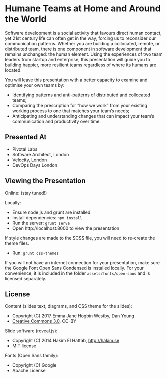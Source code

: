 # Humane Teams at Home and Around the World

Software development is a social activity that favours direct human contact, yet 21st century life can often get in the way, forcing us to reconsider our communication patterns. Whether you are building a collocated, remote, or distributed team, there is one component in software development that remains unchanged: the human element. Using the experiences of two team leaders from startup and enterprise, this presentation will guide you to building happier, more resilient teams regardless of where its humans are located. 

You will leave this presentation with a better capacity to examine and optimise your own teams by:

- Identifying patterns and anti-patterns of distributed and collocated teams;
- Comparing the prescription for “how we work” from your existing working process to one that matches your team’s needs;
- Anticipating and understanding changes that can impact your team’s communication and productivity over time.


## Presented At

- Pivotal Labs
- Software Architect, London
- Velocity, London
- DevOps Days London


## Viewing the Presentation

Online: (stay tuned!)

Locally:

- Ensure node.js and grunt are installed.
- Install dependencies: `npm install`
- Run the server: `grunt serve`
- Open http://localhost:8000 to view the presentation

If style changes are made to the SCSS file, you will need to re-create the theme files.

- Run: `grunt css-themes`

If you will not have an internet connection for your presentation, make sure the Google Font Open Sans Condensed is installed locally. For your convenience, it is included in the folder `assets/fonts/open-sans` and is licensed separately.

## License

Content (slides text, diagrams, and CSS theme for the slides):

- Copyright (C) 2017 Emma Jane Hogbin Westby, Dan Young
- [Creative Commons 3.0](http://creativecommons.org/licenses/by/3.0/), CC-BY

Slide software (reveal.js):

- Copyright (C) 2014 Hakim El Hattab, http://hakim.se
- MIT license

Fonts (Open Sans family):

- Copyright (C) Google
- Apache License
